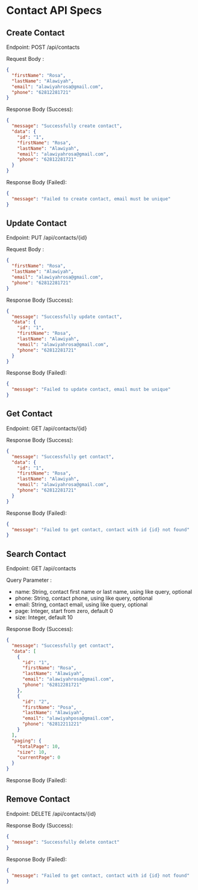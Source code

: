 # Contact API Specs

## Create Contact

Endpoint: POST /api/contacts

Request Body :

```json
{
  "firstName": "Rosa",
  "lastName": "Alawiyah",
  "email": "alawiyahrosa@gmail.com",
  "phone": "62812281721"
}
```

Response Body (Success):

```json
{
  "message": "Successfully create contact",
  "data": {
    "id": "1",
    "firstName": "Rosa",
    "lastName": "Alawiyah",
    "email": "alawiyahrosa@gmail.com",
    "phone": "62812281721"
  }
}
```

Response Body (Failed):

```json
{
  "message": "Failed to create contact, email must be unique"
}
```

## Update Contact

Endpoint: PUT /api/contacts/{id}

Request Body :

```json
{
  "firstName": "Rosa",
  "lastName": "Alawiyah",
  "email": "alawiyahrosa@gmail.com",
  "phone": "62812281721"
}
```

Response Body (Success):

```json
{
  "message": "Successfully update contact",
  "data": {
    "id": "1",
    "firstName": "Rosa",
    "lastName": "Alawiyah",
    "email": "alawiyahrosa@gmail.com",
    "phone": "62812281721"
  }
}
```
Response Body (Failed):

```json
{
  "message": "Failed to update contact, email must be unique"
}
```


## Get Contact

Endpoint: GET /api/contacts/{id}

Response Body (Success):
```json
{
  "message": "Successfully get contact",
  "data": {
    "id": "1",
    "firstName": "Rosa",
    "lastName": "Alawiyah",
    "email": "alawiyahrosa@gmail.com",
    "phone": "62812281721"
  }
}
```

Response Body (Failed):

```json
{
  "message": "Failed to get contact, contact with id {id} not found"
}
```

## Search Contact

Endpoint: GET /api/contacts

Query Parameter :
- name: String, contact first name or last name, using like query, optional
- phone: String, contact phone, using like query, optional
- email: String, contact email, using like query, optional
- page: Integer, start from zero, default 0
- size: Integer, default 10

Response Body (Success):

```json
{
  "message": "Successfully get contact",
  "data": [
    {
      "id": "1",
      "firstName": "Rosa",
      "lastName": "Alawiyah",
      "email": "alawiyahrosa@gmail.com",
      "phone": "62812281721"
    },
    {
      "id": "2",
      "firstName": "Posa",
      "lastName": "Alawiyah",
      "email": "alawiyahposa@gmail.com",
      "phone": "62812211221"
    }
  ],
  "paging": {
    "totalPage": 10,
    "size": 10,
    "currentPage": 0
  }
}
```

Response Body (Failed):

## Remove Contact

Endpoint: DELETE /api/contacts/{id}

Response Body (Success):
```json
{
  "message": "Successfully delete contact"
}
```

Response Body (Failed):
```json
{
  "message": "Failed to get contact, contact with id {id} not found"
}
```